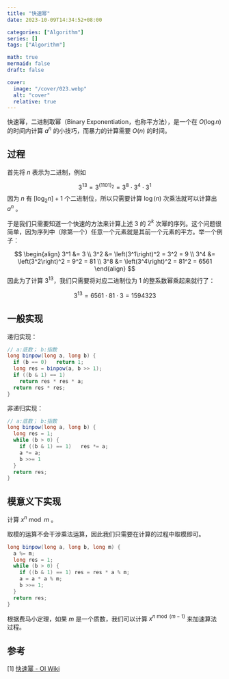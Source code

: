 ```yaml
---
title: "快速幂"
date: 2023-10-09T14:34:52+08:00

categories: ["Algorithm"]
series: []
tags: ["Algorithm"]

math: true
mermaid: false
draft: false

cover:
  image: "/cover/023.webp"
  alt: "cover"
  relative: true
---
```


快速幂，二进制取幂（Binary Exponentiation，也称平方法），是一个在 $O(\log n)$ 的时间内计算 $a^n$ 的小技巧，而暴力的计算需要 $O(n)$ 的时间。

## 过程

首先将 $n$ 表示为二进制，例如

$$
3^{13}=3^{(1101)_2}=3^8 \cdot 3^4 \cdot 3^1
$$
因为 $n$ 有 $[\log_2n]+1$ 个二进制位，所以只需要计算 $\log(n)$ 次乘法就可以计算出 $a^n$ 。

于是我们只需要知道一个快速的方法来计算上述 3 的 $2^k$ 次幂的序列。这个问题很简单，因为序列中（除第一个）任意一个元素就是其前一个元素的平方。举一个例子：

$$
\begin{align}
3^1 &= 3 \\
3^2 &= \left(3^1\right)^2 = 3^2 = 9 \\
3^4 &= \left(3^2\right)^2 = 9^2 = 81 \\
3^8 &= \left(3^4\right)^2 = 81^2 = 6561
\end{align}
$$
因此为了计算 $3^{13}$，我们只需要将对应二进制位为 1 的整系数幂乘起来就行了：

$$
3^{13} = 6561 \cdot 81 \cdot 3 = 1594323
$$
## 一般实现

递归实现：

```java
// a:底数； b:指数
long binpow(long a, long b) {
  if (b == 0)	return 1;
  long res = binpow(a, b >> 1);
  if ((b & 1) == 1) 
    return res * res * a;
  return res * res;
}
```

非递归实现：

```java
// a:底数； b:指数
long binpow(long a, long b) {
  long res = 1;
  while (b > 0) {
    if ((b & 1) == 1)	res *= a;
    a *= a;
    b >>= 1
  }
  return res;
}
```

## 模意义下实现

计算 $x^n\bmod m$ 。

取模的运算不会干涉乘法运算，因此我们只需要在计算的过程中取模即可。

```java
long binpow(long a, long b, long m) {
  a %= m;
  long res = 1;
  while (b > 0) {
    if ((b & 1) == 1) res = res * a % m;
    a = a * a % m;
    b >>= 1;
  }
  return res;
}
```

根据费马小定理，如果 $m$ 是一个质数，我们可以计算 $x^{n\bmod(m-1)}$ 来加速算法过程。

## 参考

[1] [快速幂 - OI Wiki](https://oi-wiki.org/math/binary-exponentiation) 
